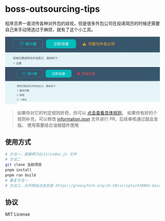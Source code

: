 # boss-outsourcing-tips

程序员界一直流传各种对外包的歧视，但是很多外包公司在投递简历的时候还需要自己来手动筛选过于麻烦，就有了这个小工具。

![tips1](./tips1.png)
![tips2](./tips2.png)

> 如果你对它的判定规则好奇，你可以 [点击查看具体规则](./JudgmentConditions.md)。
> 如果你有好的个规则补充，可以修改 [information.json](./src/information.json) 文件进行 PR，后续审核通过就会发版。
> 使用需要结合油猴插件使用

## 使用方式

```sh
# 方法一，直接拷贝dist/index.js 文件
# 方法二
git clone 当前项目
pnpm install
pnpm run build
# 重复方法一
# 方法三，点开网站点击安装 https://greasyfork.org/zh-CN/scripts/478865-boss%E5%A4%96%E5%8C%85%E5%85%AC%E5%8F%B8%E6%8F%90%E7%A4%BA
```

## 协议

MIT License
